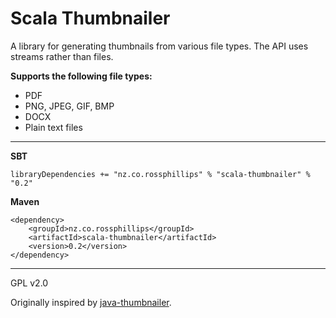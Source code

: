 # Scala Thumbnailer

A library for generating thumbnails from various file types.
The API uses streams rather than files.

**Supports the following file types:**

- PDF
- PNG, JPEG, GIF, BMP
- DOCX
- Plain text files

- - -

**SBT**

	libraryDependencies += "nz.co.rossphillips" % "scala-thumbnailer" % "0.2"

**Maven**

	<dependency>
		<groupId>nz.co.rossphillips</groupId>
		<artifactId>scala-thumbnailer</artifactId>
		<version>0.2</version>
	</dependency>

- - -

GPL v2.0

Originally inspired by [java-thumbnailer](https://github.com/benjaminpick/java-thumbnailer).
